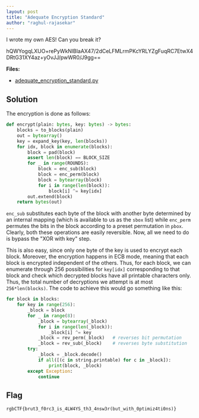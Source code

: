 ```yaml
---
layout: post
title: "Adequate Encryption Standard"
author: "raghul-rajasekar"
---
```

I wrote my own AES! Can you break it?  
  
hQWYogqLXUO+rePyWkNlBlaAX47/2dCeLFMLrmPKcYRLYZgFuqRC7EtwX4DRtG31XY4az+yOvJJ/pwWR0/J9gg==

**Files:**
- [adequate_encryption_standard.py]({{site.baseurl}}/assets/Adequate-Encryption-Standard/adequate_encryption_standard.py)

## Solution

The encryption is done as follows:
```python
def encrypt(plain: bytes, key: bytes) -> bytes:
    blocks = to_blocks(plain)
    out = bytearray()
    key = expand_key(key, len(blocks))
    for idx, block in enumerate(blocks):
        block = pad(block)
        assert len(block) == BLOCK_SIZE
        for _ in range(ROUNDS):
            block = enc_sub(block)
            block = enc_perm(block)
            block = bytearray(block)
            for i in range(len(block)):
                block[i] ^= key[idx]
        out.extend(block)
    return bytes(out)
```
`enc_sub` substitutes each byte of the block with another byte determined by an internal mapping (which is available to us as the `sbox` list) while `enc_perm` permutes the bits in the block according to a preset permutation in `pbox`. Clearly, both these operations are easily reversible. Now, all we need to do is bypass the "XOR with key" step.

This is also easy, since only one byte of the key is used to encrypt each block. Moreover, the encryption happens in ECB mode, meaning that each block is encrypted independent of the others. Thus, for each block, we can enumerate through 256 possibilities for `key[idx]` corresponding to that block and check which decrypted blocks have all printable characters only. Thus, the total number of decryptions we attempt is at most `256*len(blocks)`. The code to achieve this would go something like this:

```python
for block in blocks: 
    for key in range(256): 
        _block = block 
        for _ in range(8): 
            _block = bytearray(_block) 
            for i in range(len(_block)): 
                _block[i] ^= key 
            _block = rev_perm(_block)	# reverses bit permutation
            _block = rev_sub(_block)	# reverses byte substitution
        try: 
            _block = _block.decode() 
            if all([(c in string.printable) for c in _block]): 
                print(block, _block) 
        except Exception: 
            continue
```

## Flag

```
rgbCTF{brut3_f0rc3_is_4LW4YS_th3_4nsw3r(but_with_0ptimiz4ti0ns)}
```
